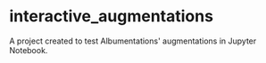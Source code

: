 # interactive_augmentations
A project created to test Albumentations' augmentations in Jupyter Notebook.
